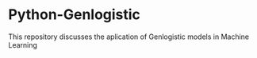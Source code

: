 # Python-Genlogistic
This repository  discusses the aplication of Genlogistic models in Machine Learning
